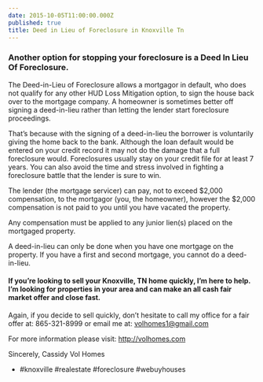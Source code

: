 ```yaml
---
date: 2015-10-05T11:00:00.000Z
published: true
title: Deed in Lieu of Foreclosure in Knoxville Tn
---
```


### Another option for stopping your foreclosure is a Deed In Lieu Of Foreclosure.&nbsp;

The Deed-in-Lieu of Foreclosure allows a mortgagor in default, who does not qualify for any other HUD Loss Mitigation option, to sign the house back over to the mortgage company. A homeowner is sometimes better off signing a deed-in-lieu rather than letting the lender start foreclosure proceedings.&nbsp;

That’s because with the signing of a deed-in-lieu the borrower is voluntarily giving the home back to the bank. Although the loan default would be entered on your credit record it may not do the damage that a full foreclosure would. Foreclosures usually stay on your credit file for at least 7 years. You can also avoid the time and stress involved in fighting a foreclosure battle that the lender is sure to win.

The lender (the mortgage servicer) can pay, not to exceed $2,000 compensation, to the mortgagor (you, the homeowner), however the $2,000 compensation is not paid to you until you have vacated the property.

Any compensation must be applied to any junior lien(s) placed on the mortgaged property.&nbsp;

A deed-in-lieu can only be done when you have one mortgage on the property. If you have a first and second mortgage, you cannot do a deed-in-lieu.

#### If you’re looking to sell your Knoxville, TN home quickly, I’m here to help. I’m looking for properties in your area and can make an all cash fair market offer and close fast.

Again, if you decide to sell quickly, don’t hesitate to call my office for a fair offer at:&nbsp;865-321-8999&nbsp;or email me at:&nbsp;volhomes1@gmail.com

For more information please visit:&nbsp;http://volhomes.com

Sincerely,
Cassidy
Vol Homes

- #knoxville #realestate #foreclosure #webuyhouses
